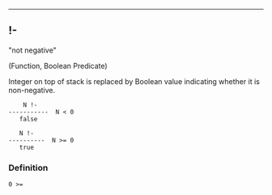 --------------------

## !-

"not negative"

(Function, Boolean Predicate)

Integer on top of stack is replaced by Boolean value indicating whether
it is non-negative.

        N !-
    -----------  N < 0
       false

       N !-
    ----------  N >= 0
       true


### Definition

    0 >=

